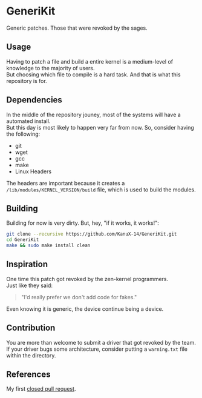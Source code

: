 # GeneriKit
Generic patches. Those that were revoked by the sages.

## Usage

Having to patch a file and build a entire kernel is a medium-level of knowledge to the majority of users.<br>
But choosing which file to compile is a hard task. And that is what this repository is for.

## Dependencies

In the middle of the repository jouney, most of the systems will have a automated install.<br>
But this day is most likely to happen very far from now. So, consider having the following:

- git
- wget
- gcc
- make
- Linux Headers

The headers are important because it creates a `/lib/modules/KERNEL_VERSION/build` file, which is used to build the modules.

## Building

Building for now is very dirty. But, hey, "if it works, it works!":
```bash
git clone --recursive https://github.com/KanuX-14/GeneriKit.git
cd GeneriKit
make && sudo make install clean
```

## Inspiration

One time this patch got revoked by the zen-kernel programmers.<br>
Just like they said:
> "I'd really prefer we don't add code for fakes."

Even knowing it is generic, the device continue being a device.

## Contribution

You are more than welcome to submit a driver that got revoked by the team.<br>
If your driver bugs some architecture, consider putting a `warning.txt` file within the directory.

## References

My first [closed pull request](https://github.com/zen-kernel/zen-kernel/pull/279).
